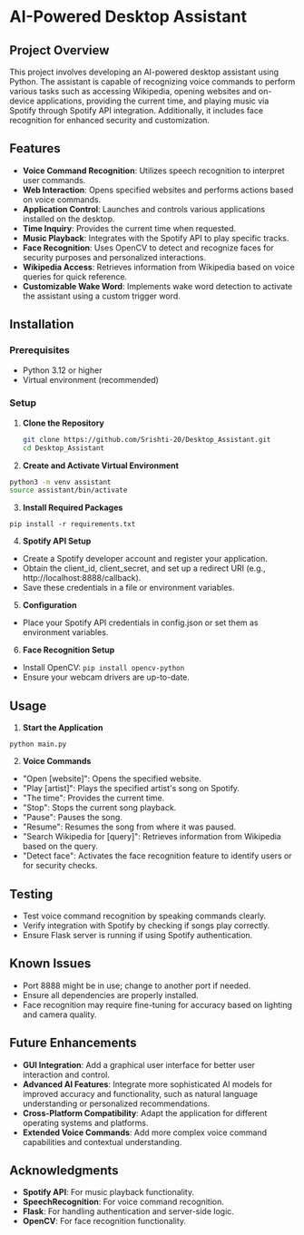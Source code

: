 # AI-Powered Desktop Assistant

## Project Overview

This project involves developing an AI-powered desktop assistant using Python. The assistant is capable of recognizing voice commands to perform various tasks such as accessing Wikipedia, opening websites and on-device applications, providing the current time, and playing music via Spotify through Spotify API integration. Additionally, it includes face recognition for enhanced security and customization.

## Features

- **Voice Command Recognition**: Utilizes speech recognition to interpret user commands.
- **Web Interaction**: Opens specified websites and performs actions based on voice commands.
- **Application Control**: Launches and controls various applications installed on the desktop.
- **Time Inquiry**: Provides the current time when requested.
- **Music Playback**: Integrates with the Spotify API to play specific tracks.
- **Face Recognition**: Uses OpenCV to detect and recognize faces for security purposes and personalized interactions.
- **Wikipedia Access**: Retrieves information from Wikipedia based on voice queries for quick reference.
- **Customizable Wake Word**: Implements wake word detection to activate the assistant using a custom trigger word.

## Installation

### Prerequisites

- Python 3.12 or higher
- Virtual environment (recommended)

### Setup

1. **Clone the Repository**

   ```bash
   git clone https://github.com/Srishti-20/Desktop_Assistant.git
   cd Desktop_Assistant

2. **Create and Activate Virtual Environment**
```bash
python3 -m venv assistant
source assistant/bin/activate
```

3. **Install Required Packages**
```
pip install -r requirements.txt
```
4. **Spotify API Setup**
- Create a Spotify developer account and register your application.
- Obtain the client_id, client_secret, and set up a redirect URI (e.g., http://localhost:8888/callback).
- Save these credentials in a file or environment variables.

5. **Configuration**
- Place your Spotify API credentials in config.json or set them as environment variables.

6. **Face Recognition Setup**
- Install OpenCV: ```pip install opencv-python```
- Ensure your webcam drivers are up-to-date.

## Usage

1. **Start the Application**
```
python main.py
```
2. **Voice Commands**

- "Open [website]": Opens the specified website.
- "Play [artist]": Plays the specified artist's song on Spotify.
- "The time": Provides the current time.
- "Stop": Stops the current song playback.
- "Pause": Pauses the song.
- "Resume": Resumes the song from where it was paused.
- "Search Wikipedia for [query]": Retrieves information from Wikipedia based on the query.
- "Detect face": Activates the face recognition feature to identify users or for security checks.

## Testing
- Test voice command recognition by speaking commands clearly.
- Verify integration with Spotify by checking if songs play correctly.
- Ensure Flask server is running if using Spotify authentication.

## Known Issues
- Port 8888 might be in use; change to another port if needed.
- Ensure all dependencies are properly installed.
- Face recognition may require fine-tuning for accuracy based on lighting and camera quality.

## Future Enhancements
- **GUI Integration**: Add a graphical user interface for better user interaction and control.
- **Advanced AI Features**: Integrate more sophisticated AI models for improved accuracy and functionality, such as natural language understanding or personalized recommendations.
- **Cross-Platform Compatibility**: Adapt the application for different operating systems and platforms.
- **Extended Voice Commands**: Add more complex voice command capabilities and contextual understanding.

## Acknowledgments
- **Spotify API**: For music playback functionality.
- **SpeechRecognition**: For voice command recognition.
- **Flask**: For handling authentication and server-side logic.
- **OpenCV**: For face recognition functionality.
